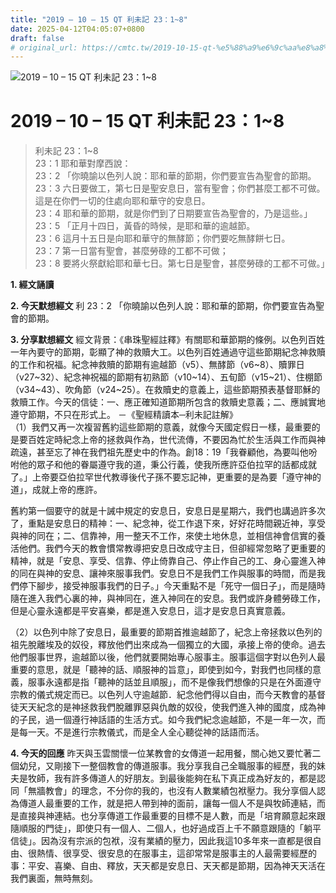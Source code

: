 ```yaml
---
title: "2019 – 10 – 15 QT 利未記 23：1~8"
date: 2025-04-12T04:05:07+0800
draft: false
# original_url: https://cmtc.tw/2019-10-15-qt-%e5%88%a9%e6%9c%aa%e8%a8%98-23%ef%bc%9a18
---
```


![2019 – 10 – 15 QT 利未記 23：1\~8](/images/qt.jpg   "2019 – 10 – 15 QT 利未記 23：1\~8")

# 2019 – 10 – 15 QT 利未記 23：1\~8

> 利未記 23：1\~8  
> 23：1 耶和華對摩西說：  
> 23：2 「你曉諭以色列人說：耶和華的節期，你們要宣告為聖會的節期。  
> 23：3 六日要做工，第七日是聖安息日，當有聖會；你們甚麼工都不可做。這是在你們一切的住處向耶和華守的安息日。  
> 23：4 耶和華的節期，就是你們到了日期要宣告為聖會的，乃是這些。」  
> 23：5 「正月十四日，黃昏的時候，是耶和華的逾越節。  
> 23：6 這月十五日是向耶和華守的無酵節；你們要吃無酵餅七日。  
> 23：7 第一日當有聖會，甚麼勞碌的工都不可做；  
> 23：8 要將火祭獻給耶和華七日。第七日是聖會，甚麼勞碌的工都不可做。」

**1. 經文誦讀**

**2.  今天默想經文**
利 23：2 「你曉諭以色列人說：耶和華的節期，你們要宣告為聖會的節期。

**3. 分享默想經文**
經文背景：《串珠聖經註釋》有關耶和華節期的條例。以色列百姓一年內要守的節期，彰顯了神的救贖大工。以色列百姓通過守這些節期紀念神救贖的工作和祝福。紀念神救贖的節期有逾越節（v5）、無酵節（v6\~8）、贖罪日（v27\~32）、紀念神祝福的節期有初熟節（v10\~14）、五旬節（v15\~21）、住棚節（v34\~43）、吹角節（v24\~25）。在救贖史的意義上，這些節期預表基督耶穌的救贖工作。今天的信徒：一、應正確知道節期所包含的救贖史意義；二、應誠實地遵守節期，不只在形式上。 －《聖經精讀本─利未記註解》  
（1）我們又再一次複習舊約這些節期的意義，就像今天國定假日一樣，最重要的是要百姓定時紀念上帝的拯救與作為，世代流傳，不要因為忙於生活與工作而與神疏遠，甚至忘了神在我們祖先歷史中的作為。創18：19「我眷顧他，為要叫他吩咐他的眾子和他的眷屬遵守我的道，秉公行義，使我所應許亞伯拉罕的話都成就了。」上帝要亞伯拉罕世代教導後代子孫不要忘記神，更重要的是為要「遵守神的道」，成就上帝的應許。

舊約第一個要守的就是十誡中規定的安息日，安息日是星期六，我們也講過許多次了，重點是安息日的精神：一、紀念神，從工作退下來，好好花時間親近神，享受與神的同在；二、信靠神，用一整天不工作，來使土地休息，並相信神會信實的養活他們。我們今天的教會慣常教導把安息日改成守主日，但卻經常忽略了更重要的精神，就是「安息、享受、信靠、停止倚靠自己、停止作自己的工、身心靈進入神的同在與神的安息、讓神來服事我們。安息日不是我們工作與服事的時間，而是我們停下腳步，接受神服事我們的日子。」今天重點不是「死守一個日子」，而是隨時隨在進入我們心裏的神，與神同在，進入神同在的安息。我們或許身體勞碌工作，但是心靈永遠都是平安喜樂，都是進入安息日，這才是安息日真實意義。

（2）以色列中除了安息日，最重要的節期首推逾越節了，紀念上帝拯救以色列的祖先脫離埃及的奴役，釋放他們出來成為一個獨立的大國，承接上帝的使命。過去他們服事世界，逾越節以後，他們就要開始專心服事主。服事這個字對以色列人最重要的意思，就是「聽神的話、順服神的旨意」，即使到如今，對我們也同樣的意義，服事永遠都是指「聽神的話並且順服」，而不是像我們想像的只是在外面遵守宗教的儀式規定而已。以色列人守逾越節．紀念他們得以自由，而今天教會的基督徒天天紀念的是神拯救我們脫離罪惡與仇敵的奴役，使我們進入神的國度，成為神的子民，過一個遵行神話語的生活方式。如今我們紀念逾越節，不是一年一次，而是每一天。不是進行宗教儀式，而是全人全心聽從神的話語而活。

**4. 今天的回應**
昨天與玉雲關懷一位某教會的女傳道一起用餐，關心她又要忙著二個幼兒，又剛接下一整個教會的傳道服事。我分享我自己全職服事的經歷，我的妹夫是牧師，我有許多傳道人的好朋友。到最後能夠在私下真正成為好友的，都是認同「無牆教會」的理念，不分你的我的，也沒有人數業績包袱壓力。我分享個人認為傳道人最重要的工作，就是把人帶到神的面前，讓每一個人不是與牧師連結，而是直接與神連結。也分享傳道工作最重要的目標不是人數，而是「培育願意起來跟隨順服的門徒」，即使只有一個人、二個人，也好過成百上千不願意跟隨的「躺平信徒」。因為沒有宗派的包袱，沒有業績的壓力，因此我這10多年來一直都是很自由、很熱情、很享受、很安息的在服事主，這卻常常是服事主的人最需要經歷的事：平安、喜樂、自由、釋放，天天都是安息日、天天都是節期，因為神天天活在我們裏面，無時無刻。
